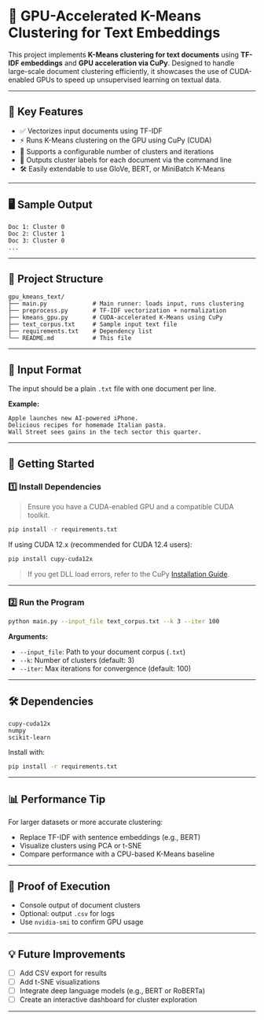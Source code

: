 # 🚀 GPU-Accelerated K-Means Clustering for Text Embeddings

This project implements **K-Means clustering for text documents** using **TF-IDF embeddings** and **GPU acceleration via CuPy**. Designed to handle large-scale document clustering efficiently, it showcases the use of CUDA-enabled GPUs to speed up unsupervised learning on textual data.

---

## 📌 Key Features

- ✅ Vectorizes input documents using TF-IDF
- ⚡ Runs K-Means clustering on the GPU using CuPy (CUDA)
- 🔁 Supports a configurable number of clusters and iterations
- 🧮 Outputs cluster labels for each document via the command line
- 🛠 Easily extendable to use GloVe, BERT, or MiniBatch K-Means

---

## 🖥 Sample Output

```
Doc 1: Cluster 0  
Doc 2: Cluster 1  
Doc 3: Cluster 0  
...
```

---

## 📂 Project Structure

```
gpu_kmeans_text/
├── main.py             # Main runner: loads input, runs clustering
├── preprocess.py       # TF-IDF vectorization + normalization
├── kmeans_gpu.py       # CUDA-accelerated K-Means using CuPy
├── text_corpus.txt     # Sample input text file
├── requirements.txt    # Dependency list
└── README.md           # This file
```

---

## 🧪 Input Format

The input should be a plain `.txt` file with one document per line.

**Example:**
```
Apple launches new AI-powered iPhone.
Delicious recipes for homemade Italian pasta.
Wall Street sees gains in the tech sector this quarter.
```

---

## 🚀 Getting Started

### 1️⃣ Install Dependencies

> Ensure you have a CUDA-enabled GPU and a compatible CUDA toolkit.

```bash
pip install -r requirements.txt
```

If using CUDA 12.x (recommended for CUDA 12.4 users):
```bash
pip install cupy-cuda12x
```

> If you get DLL load errors, refer to the CuPy [Installation Guide](https://docs.cupy.dev/en/stable/install.html).

---

### 2️⃣ Run the Program

```bash
python main.py --input_file text_corpus.txt --k 3 --iter 100
```

**Arguments:**
- `--input_file`: Path to your document corpus (`.txt`)
- `--k`: Number of clusters (default: 3)
- `--iter`: Max iterations for convergence (default: 100)

---

## 🛠 Dependencies

```
cupy-cuda12x
numpy
scikit-learn
```

Install with:
```bash
pip install -r requirements.txt
```

---

## 📊 Performance Tip

For larger datasets or more accurate clustering:
- Replace TF-IDF with sentence embeddings (e.g., BERT)
- Visualize clusters using PCA or t-SNE
- Compare performance with a CPU-based K-Means baseline

---

## 📸 Proof of Execution

- Console output of document clusters
- Optional: output `.csv` for logs
- Use `nvidia-smi` to confirm GPU usage

---

## 💡 Future Improvements

- [ ] Add CSV export for results
- [ ] Add t-SNE visualizations
- [ ] Integrate deep language models (e.g., BERT or RoBERTa)
- [ ] Create an interactive dashboard for cluster exploration

---
